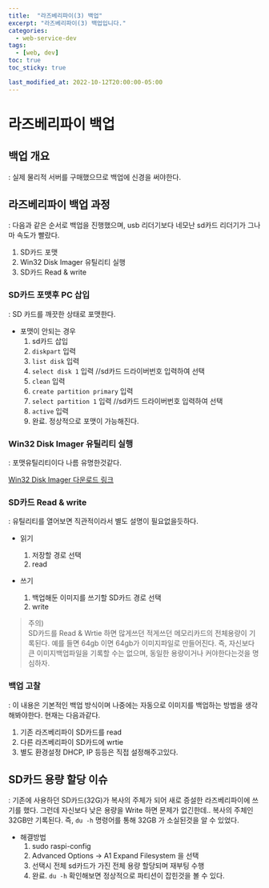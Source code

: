 ```yaml
---
title:  "라즈베리파이(3) 백업"
excerpt: "라즈베리파이(3) 백업입니다."
categories:
  - web-service-dev
tags:
  - [web, dev]
toc: true
toc_sticky: true

last_modified_at: 2022-10-12T20:00:00-05:00
---
```


# 라즈베리파이 백업
## 백업 개요
  : 실제 물리적 서버를 구매했으므로 백업에 신경을 써야한다.


## 라즈베리파이 백업 과정
  : 다음과 같은 순서로 백업을 진행했으며, usb 리더기보다 네모난 sd카드 리더기가 그나마 속도가 빨랐다.

  1. SD카드 포맷
  2. Win32 Disk Imager 유틸리티 실행
  3. SD카드 Read & write
    
### SD카드 포맷후 PC 삽입
  : SD 카드를 깨끗한 상태로 포맷한다.

- 포맷이 안되는 경우
  1. sd카드 삽입
  2. `diskpart` 입력
  3. `list disk` 입력
  4. `select disk 1` 입력  //sd카드 드라이버번호 입력하여 선택
  5. `clean` 입력
  6. `create partition primary` 입력
  7. `select partition 1` 입력  //sd카드 드라이버번호 입력하여 선택
  8. `active` 입력
  9. 완료. 정상적으로 포맷이 가능해진다.

### Win32 Disk Imager 유틸리티 실행
  : 포맷유틸리티이다 나름 유명한것같다.

  [Win32 Disk Imager 다운로드 링크](https://sourceforge.net/projects/win32diskimager/)
  

### SD카드 Read & write
  : 유틸리티를 열어보면 직관적이라서 별도 설명이 필요없을듯하다.

- 읽기
  1. 저장할 경로 선택
  2. read

- 쓰기
  1. 백업해둔 이미지를 쓰기할 SD카드 경로 선택
  2. write


> 주의)  
> SD카드를 Read & Wrtie 하면 많게쓰던 적게쓰던 메모리카드의 전체용량이 기록된다. 예를 들면 64gb 이면 64gb가 이미지파일로 만들어진다. 
> 즉, 자신보다 큰 이미지백업파일을 기록할 수는 없으며, 동일한 용량이거나 커야한다는것을 명심하자.


### 백업 고찰
  : 이 내용은 기본적인 백업 방식이며 나중에는 자동으로 이미지를 백업하는 방법을 생각해봐야한다. 현재는 다음과같다.

  1. 기존 라즈베리파이 SD카드를 read
  2. 다른 라즈베리파이 SD카드에 wrtie
  3. 별도 환경설정 DHCP, IP 등등은 직접 설정해주고있다.

## SD카드 용량 할당 이슈
  : 기존에 사용하던 SD카드(32G)가 복사의 주체가 되어 새로 증설한 라즈베리파이에 쓰기를 했다. 그런데 자신보다 낮은 용량을 Write 하면 문제가 없긴한데.. 복사의 주체인 32GB만 기록된다. 즉, `du -h` 명령어를 통해 32GB 가 소실된것을 알 수 있었다.
  
  - 해결방법
    1. sudo raspi-config
    2. Advanced Options -> A1 Expand Filesystem 을 선택
    3. 선택시 전체 sd카드가 가진 전체 용량 할당되며 재부팅 수행
    4. 완료. `du -h` 확인해보면 정상적으로 파티션이 잡힌것을 볼 수 있다.
